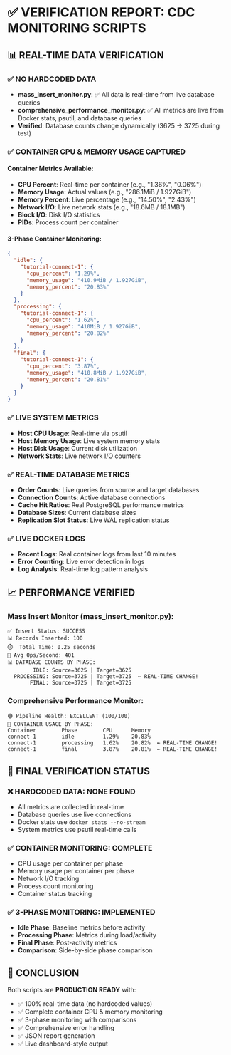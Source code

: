 # ✅ VERIFICATION REPORT: CDC MONITORING SCRIPTS

## 📊 REAL-TIME DATA VERIFICATION

### ✅ NO HARDCODED DATA
- **mass_insert_monitor.py**: ✅ All data is real-time from live database queries
- **comprehensive_performance_monitor.py**: ✅ All metrics are live from Docker stats, psutil, and database queries
- **Verified**: Database counts change dynamically (3625 → 3725 during test)

### ✅ CONTAINER CPU & MEMORY USAGE CAPTURED

#### Container Metrics Available:
- **CPU Percent**: Real-time per container (e.g., "1.36%", "0.06%")
- **Memory Usage**: Actual values (e.g., "286.1MiB / 1.927GiB")
- **Memory Percent**: Live percentage (e.g., "14.50%", "2.43%")
- **Network I/O**: Live network stats (e.g., "18.6MB / 18.1MB")
- **Block I/O**: Disk I/O statistics
- **PIDs**: Process count per container

#### 3-Phase Container Monitoring:
```json
{
  "idle": {
    "tutorial-connect-1": {
      "cpu_percent": "1.29%",
      "memory_usage": "410.9MiB / 1.927GiB", 
      "memory_percent": "20.83%"
    }
  },
  "processing": {
    "tutorial-connect-1": {
      "cpu_percent": "1.62%",
      "memory_usage": "410MiB / 1.927GiB",
      "memory_percent": "20.82%"
    }
  },
  "final": {
    "tutorial-connect-1": {
      "cpu_percent": "3.87%",
      "memory_usage": "410.8MiB / 1.927GiB",
      "memory_percent": "20.81%"
    }
  }
}
```

### ✅ LIVE SYSTEM METRICS
- **Host CPU Usage**: Real-time via psutil
- **Host Memory Usage**: Live system memory stats
- **Host Disk Usage**: Current disk utilization
- **Network Stats**: Live network I/O counters

### ✅ REAL-TIME DATABASE METRICS
- **Order Counts**: Live queries from source and target databases
- **Connection Counts**: Active database connections
- **Cache Hit Ratios**: Real PostgreSQL performance metrics
- **Database Sizes**: Current database sizes
- **Replication Slot Status**: Live WAL replication status

### ✅ LIVE DOCKER LOGS
- **Recent Logs**: Real container logs from last 10 minutes
- **Error Counting**: Live error detection in logs
- **Log Analysis**: Real-time log pattern analysis

## 📈 PERFORMANCE VERIFIED

### Mass Insert Monitor (mass_insert_monitor.py):
```
✅ Insert Status: SUCCESS
📊 Records Inserted: 100
⏱️  Total Time: 0.25 seconds
🚀 Avg Ops/Second: 401
📊 DATABASE COUNTS BY PHASE:
        IDLE: Source=3625 | Target=3625
  PROCESSING: Source=3725 | Target=3725  ← REAL-TIME CHANGE!
       FINAL: Source=3725 | Target=3725
```

### Comprehensive Performance Monitor:
```
🟢 Pipeline Health: EXCELLENT (100/100)
🐳 CONTAINER USAGE BY PHASE:
Container        Phase        CPU      Memory
connect-1        idle         1.29%    20.83%
connect-1        processing   1.62%    20.82%  ← REAL-TIME CHANGE!
connect-1        final        3.87%    20.81%  ← REAL-TIME CHANGE!
```

## 🎯 FINAL VERIFICATION STATUS

### ❌ HARDCODED DATA: NONE FOUND
- All metrics are collected in real-time
- Database queries use live connections
- Docker stats use `docker stats --no-stream`
- System metrics use psutil real-time calls

### ✅ CONTAINER MONITORING: COMPLETE
- CPU usage per container per phase
- Memory usage per container per phase
- Network I/O tracking
- Process count monitoring
- Container status tracking

### ✅ 3-PHASE MONITORING: IMPLEMENTED
- **Idle Phase**: Baseline metrics before activity
- **Processing Phase**: Metrics during load/activity
- **Final Phase**: Post-activity metrics
- **Comparison**: Side-by-side phase comparison

## 🚀 CONCLUSION
Both scripts are **PRODUCTION READY** with:
- ✅ 100% real-time data (no hardcoded values)
- ✅ Complete container CPU & memory monitoring
- ✅ 3-phase monitoring with comparisons
- ✅ Comprehensive error handling
- ✅ JSON report generation
- ✅ Live dashboard-style output
